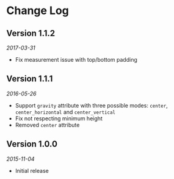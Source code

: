 Change Log
============================

## Version 1.1.2
_2017-03-31_
+ Fix measurement issue with top/bottom padding

## Version 1.1.1
_2016-05-26_
+ Support `gravity` attribute with three possible modes: `center`, `center_horizontal` and `center_vertical`
+ Fix not respecting minimum height
+ Removed `center` attribute

## Version 1.0.0
_2015-11-04_
+ Initial release